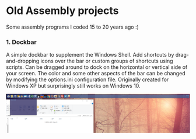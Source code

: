 # Old Assembly projects

Some assembly programs I coded 15 to 20 years ago :)

### 1. Dockbar

A simple dockbar to supplement the Windows Shell. Add shortcuts by drag-and-dropping icons over the bar or custom groups of shortcuts using scripts. Can be dragged around to dock on the horizontal or vertical side of your screen. The color and some other aspects of the bar can be changed by modifying the options.ini configuration file. Originally created for Windows XP but surprisingly still works on Windows 10. 


![alt text](https://github.com/benber86/assembly/blob/master/dockbar.png "Dockbar")
